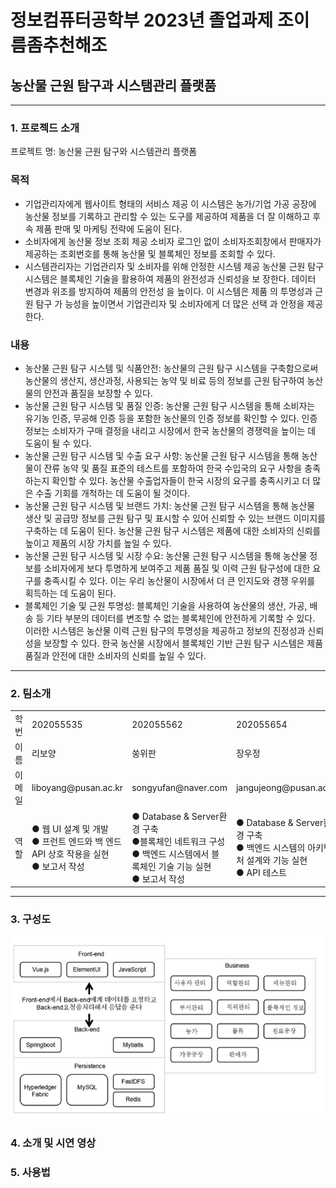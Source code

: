 # 정보컴퓨터공학부 2023년 졸업과제 조이름좀추천해조

## 농산물 근원 탐구과 시스탬관리 플랫품
<hr>

### 1. 프로젝드 소개
프로젝트 명: 농산물 근원 탐구와 시스템관리 플랫폼
### 목적
- 기업관리자에게 웹사이트 형태의 서비스 제공
이 시스템은 농가/기업 가공 공장에 농산물 정보를 기록하고 관리할 수 있는 도구를 	제공하여 제품을 더 잘 이해하고 후속 제품 판매 및 마케팅 전략에 도움이 된다.
- 소비자에게 농산물 정보 조회 제공
소비자 로그인 없이 소비자조회창에서 판매자가 제공하는 조회번호를 통해 농산물 	및 블록체인 정보를 조회할 수 있다.
- 시스템관리자는 기업관리자 및 소비자를 위해 안정한 시스템 제공
농산물 근원 탐구 시스템은 블록체인 기술을 활용하여 제품의 완전성과 신뢰성을 보	장한다. 데이터 변경과 위조를 방지하여 제품의 안전성 을 높이다. 이 시스템은 제품	의 투명성과 근원 탐구 가 능성을 높이면서 기업관리자 및 소비자에게 더 많은 선택	과 안정을 제공한다.

### 내용
- 농산물 근원 탐구 시스템 및 식품안전: 농산물의 근원 탐구 시스템을 구축함으로써 농산물의 생산지, 생산과정, 사용되는 농약 및 비료 등의 정보를 근원 탐구하여 농산물의 안전과 품질을 보장할 수 있다.
- 농산물 근원 탐구 시스템 및 품질 인증: 농산물 근원 탐구 시스템을 통해 소비자는 유기농 인증, 무공해 인증 등을 포함한 농산물의 인증 정보를 확인할 수 있다. 인증 정보는 소비자가 구매 결정을 내리고 시장에서 한국 농산물의 경쟁력을 높이는 데 도움이 될 수 있다.
- 농산물 근원 탐구 시스템 및 수출 요구 사항: 농산물 근원 탐구 시스템을 통해 농산물이 잔류 농약 및 품질 표준의 테스트를 포함하여 한국 수입국의 요구 사항을 충족하는지 확인할 수 있다. 농산물 수출업자들이 한국 시장의 요구를 충족시키고 더 많은 수출 기회를 개척하는 데 도움이 될 것이다.
- 농산물 근원 탐구 시스템 및 브랜드 가치: 농산물 근원 탐구 시스템을 통해 농산물 생산 및 공급망 정보를 근원 탐구 및 표시할 수 있어 신뢰할 수 있는 브랜드 이미지를 구축하는 데 도움이 된다. 농산물 근원 탐구 시스템은 제품에 대한 소비자의 신뢰를 높이고 제품의 시장 가치를 높일 수 있다.
- 농산물 근원 탐구 시스템 및 시장 수요: 농산물 근원 탐구 시스템을 통해 농산물 정보를 소비자에게 보다 투명하게 보여주고 제품 품질 및 이력 근원 탐구성에 대한 요구를 충족시킬 수 있다. 이는 우리 농산물이 시장에서 더 큰 인지도와 경쟁 우위를 획득하는 데 도움이 된다.
- 블록체인 기술 및 근원 투명성: 블록체인 기술을 사용하여 농산물의 생산, 가공, 배송 등 기타 부분의 데이터를 변조할 수 없는 블록체인에 안전하게 기록할 수 있다. 이러한 시스템은 농산물 이력 근원 탐구의 투명성을 제공하고 정보의 진정성과 신뢰성을 보장할 수 있다. 한국 농산물 시장에서 블록체인 기반 근원 탐구 시스템은 제품 품질과 안전에 대한 소비자의 신뢰를 높일 수 있다.

<hr>

### 2. 팀소개
<table>
    <tr>
        <td>학번</td>
        <td>202055535</td>
        <td>202055562</td>
        <td>202055654</td>
      <td></td>
    </tr
    <tr>
        <td>이름</td>
        <td>리보양</td>
        <td>쑹위판</td>
        <td>장우정</td>
    </tr>
    <tr>
        <td>이메일</td>
        <td>liboyang@pusan.ac.kr</td>
        <td>songyufan@naver.com</td>
        <td>jangujeong@pusan.ac.kr</td>
    </tr>
        <tr>
        <td>역할</td>
        <td>● 웹 UI 설계 및 개발 <br>● 프런트 엔드와 백 엔드 API 상호 작용을 실현 <br>● 보고서 작성</td>
        <td>● Database & Server환경 구축 <br>●블록체인 네트워크 구성 <br>● 백엔드 시스템에서 블록체인 기술 기능 실현<br>● 보고서 작성</td>
        <td>● Database & Server환경 구축 <br>● 백엔드 시스템의 아키텍처 설계와 기능 실현 <br>● API 테스트</td>
    </tr>
</table>
<hr> 

### 3. 구성도
![image](img/구성도.png)

### 4. 소개 및 시연 영상

### 5. 사용법
